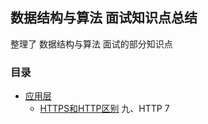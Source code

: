 ## 数据结构与算法 面试知识点总结
整理了 数据结构与算法 面试的部分知识点

### 目录

- [应用层](#应用层)
  - [HTTPS和HTTP区别](#HTTPS和HTTP区别)  九、HTTP 7
